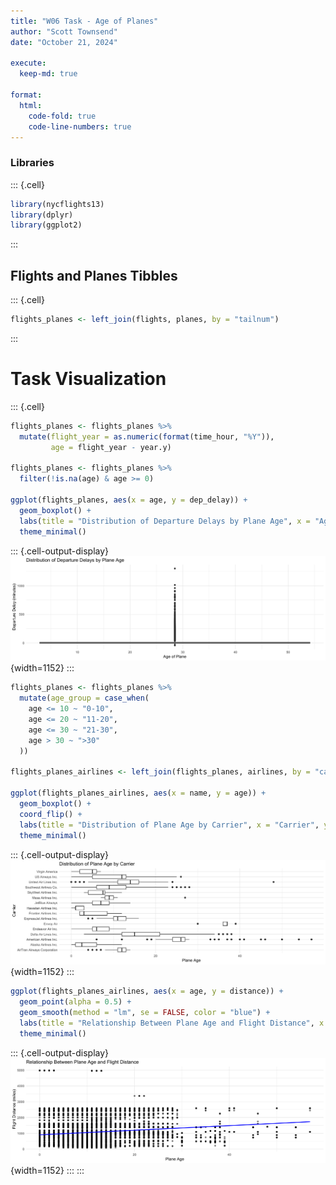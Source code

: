 ```yaml
---
title: "W06 Task - Age of Planes"
author: "Scott Townsend"
date: "October 21, 2024"

execute:
  keep-md: true

format:
  html:
    code-fold: true
    code-line-numbers: true
---
```




### Libraries


::: {.cell}

```{.r .cell-code}
library(nycflights13)
library(dplyr)
library(ggplot2)
```
:::


## Flights and Planes Tibbles


::: {.cell}

```{.r .cell-code}
flights_planes <- left_join(flights, planes, by = "tailnum")
```
:::


# Task Visualization


::: {.cell}

```{.r .cell-code}
flights_planes <- flights_planes %>%
  mutate(flight_year = as.numeric(format(time_hour, "%Y")),  
         age = flight_year - year.y)

flights_planes <- flights_planes %>%
  filter(!is.na(age) & age >= 0)

ggplot(flights_planes, aes(x = age, y = dep_delay)) +
  geom_boxplot() +
  labs(title = "Distribution of Departure Delays by Plane Age", x = "Age of Plane", y = "Departure Delay (minutes)") +
  theme_minimal()
```

::: {.cell-output-display}
![](W06-Task---Age-of-Planes_files/figure-html/unnamed-chunk-3-1.png){width=1152}
:::

```{.r .cell-code}
flights_planes <- flights_planes %>%
  mutate(age_group = case_when(
    age <= 10 ~ "0-10",
    age <= 20 ~ "11-20",
    age <= 30 ~ "21-30",
    age > 30 ~ ">30"
  ))

flights_planes_airlines <- left_join(flights_planes, airlines, by = "carrier")

ggplot(flights_planes_airlines, aes(x = name, y = age)) +
  geom_boxplot() +
  coord_flip() +
  labs(title = "Distribution of Plane Age by Carrier", x = "Carrier", y = "Plane Age") +
  theme_minimal()
```

::: {.cell-output-display}
![](W06-Task---Age-of-Planes_files/figure-html/unnamed-chunk-3-2.png){width=1152}
:::

```{.r .cell-code}
ggplot(flights_planes_airlines, aes(x = age, y = distance)) +
  geom_point(alpha = 0.5) +
  geom_smooth(method = "lm", se = FALSE, color = "blue") +
  labs(title = "Relationship Between Plane Age and Flight Distance", x = "Plane Age", y = "Flight Distance (miles)") +
  theme_minimal()
```

::: {.cell-output-display}
![](W06-Task---Age-of-Planes_files/figure-html/unnamed-chunk-3-3.png){width=1152}
:::
:::
